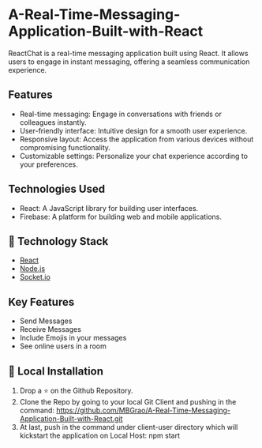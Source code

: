 # A-Real-Time-Messaging-Application-Built-with-React
ReactChat is a real-time messaging application built using React. It allows users to engage in instant messaging, offering a seamless communication experience.

## Features

- Real-time messaging: Engage in conversations with friends or colleagues instantly.
- User-friendly interface: Intuitive design for a smooth user experience.
- Responsive layout: Access the application from various devices without compromising functionality.
- Customizable settings: Personalize your chat experience according to your preferences.

## Technologies Used

- React: A JavaScript library for building user interfaces.
- Firebase: A platform for building web and mobile applications.

## 🏁 Technology Stack

- [React](https://reactjs.org/)
- [Node.js](https://nodejs.org/en/)
- [Socket.io](https://socket.io/)

## Key Features

- Send Messages
- Receive Messages
- Include Emojis in your messages
- See online users in a room

## 🏃‍ Local Installation

1. Drop a ⭐ on the Github Repository.
2. Clone the Repo by going to your local Git Client and pushing in the command:
https://github.com/MBGrao/A-Real-Time-Messaging-Application-Built-with-React.git
3. At last, push in the command under client-user directory which will kickstart the application on Local Host:
npm start


